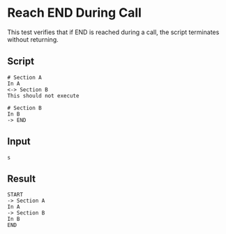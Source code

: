 # Reach END During Call

This test verifies that if END is reached during a call, the script terminates without returning.

## Script
```cuentitos
# Section A
In A
<-> Section B
This should not execute

# Section B
In B
-> END
```

## Input
```input
s
```

## Result
```result
START
-> Section A
In A
-> Section B
In B
END
```
